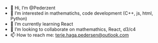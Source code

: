 - 👋 Hi, I’m @Pederzent
- 👀 I’m interested in mathematichs, code development (C++, js, html, Python)
- 🌱 I’m currently learning React
- 💞️ I’m looking to collaborate on mathemathics, React, d3/c4
- 📫 How to reach me: terje.haga.pedersen@outlook.com

<!---
Pederzent/Pederzent is a ✨ special ✨ repository because its `README.md` (this file) appears on your GitHub profile.
You can click the Preview link to take a look at your changes.
--->
